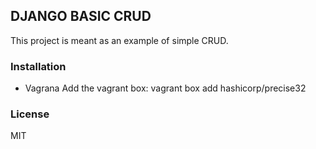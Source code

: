 ## DJANGO BASIC CRUD

This project is meant as an example of simple CRUD.

### Installation

  * Vagrana
  Add the vagrant box:
    vagrant box add hashicorp/precise32


### License
MIT
